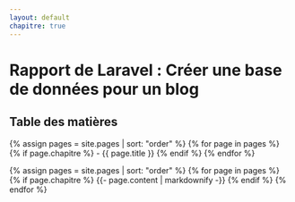 ```yaml
---
layout: default
chapitre: true
---
```


# Rapport de Laravel : Créer une base de données pour un blog

## Table des matières
{% assign pages = site.pages | sort: "order" %}
{% for page in pages %}
  {% if page.chapitre %}
    - {{ page.title }}
  {% endif %}
{% endfor %}


{% assign pages = site.pages | sort: "order" %}
{% for page in pages %}
 {% if page.chapitre %}
    {{- page.content | markdownify -}}
  {% endif %}
{% endfor %}

